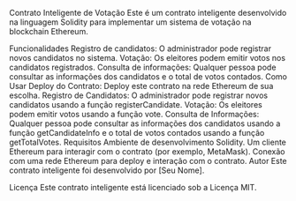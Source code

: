 Contrato Inteligente de Votação
Este é um contrato inteligente desenvolvido na linguagem Solidity para implementar um sistema de votação na blockchain Ethereum.

Funcionalidades
Registro de candidatos: O administrador pode registrar novos candidatos no sistema.
Votação: Os eleitores podem emitir votos nos candidatos registrados.
Consulta de informações: Qualquer pessoa pode consultar as informações dos candidatos e o total de votos contados.
Como Usar
Deploy do Contrato: Deploy este contrato na rede Ethereum de sua escolha.
Registro de Candidatos: O administrador pode registrar novos candidatos usando a função registerCandidate.
Votação: Os eleitores podem emitir votos usando a função vote.
Consulta de Informações: Qualquer pessoa pode consultar as informações dos candidatos usando a função getCandidateInfo e o total de votos contados usando a função getTotalVotes.
Requisitos
Ambiente de desenvolvimento Solidity.
Um cliente Ethereum para interagir com o contrato (por exemplo, MetaMask).
Conexão com uma rede Ethereum para deploy e interação com o contrato.
Autor
Este contrato inteligente foi desenvolvido por [Seu Nome].

Licença
Este contrato inteligente está licenciado sob a Licença MIT.
